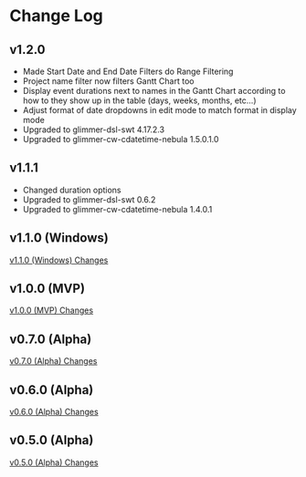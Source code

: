 # Change Log

## v1.2.0

- Made Start Date and End Date Filters do Range Filtering
- Project name filter now filters Gantt Chart too
- Display event durations next to names in the Gantt Chart according to how to they show up in the table (days, weeks, months, etc...)
- Adjust format of date dropdowns in edit mode to match format in display mode
- Upgraded to glimmer-dsl-swt 4.17.2.3
- Upgraded to glimmer-cw-cdatetime-nebula 1.5.0.1.0

## v1.1.1

- Changed duration options
- Upgraded to glimmer-dsl-swt 0.6.2
- Upgraded to glimmer-cw-cdatetime-nebula 1.4.0.1

## v1.1.0 (Windows)

[v1.1.0 (Windows) Changes](https://github.com/AndyObtiva/are-we-there-yet/projects/1?card_filter_query=milestone%3A%22v1.1.0+%28Windows%29%22)

## v1.0.0 (MVP)

[v1.0.0 (MVP) Changes](https://github.com/AndyObtiva/are-we-there-yet/projects/1?card_filter_query=milestone%3A%22v1.0.0+%28MVP%29%22)

## v0.7.0 (Alpha)

[v0.7.0 (Alpha) Changes](https://github.com/AndyObtiva/are-we-there-yet/projects/1?card_filter_query=milestone%3A%22v0.7.0+%28Alpha%29%22)

## v0.6.0 (Alpha)

[v0.6.0 (Alpha) Changes](https://github.com/AndyObtiva/are-we-there-yet/projects/1?card_filter_query=milestone%3A%22v0.6.0+%28Alpha%29%22)

## v0.5.0 (Alpha)

[v0.5.0 (Alpha) Changes](https://github.com/AndyObtiva/are-we-there-yet/projects/1?card_filter_query=milestone%3A%22v0.5.0+%28Alpha%29%22)
